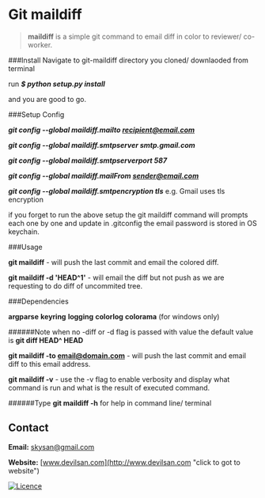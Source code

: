 # Git maildiff



> **maildiff** is a simple git command to email diff in color to reviewer/ co-worker.

###Install
Navigate to git-maildiff directory you cloned/ downlaoded
from terminal 

run ***$ python setup.py install***

and you are good to go.

###Setup Config

***git config --global maildiff.mailto recipient@email.com***

***git config --global maildiff.smtpserver smtp.gmail.com***

***git config --global maildiff.smtpserverport 587***

***git config --global maildiff.mailFrom sender@email.com***

***git config --global maildiff.smtpencryption tls*** 
e.g. Gmail uses tls encryption

if you forget to run the above setup the git maildiff command will prompts each 
one by one and update in .gitconfig the email password is stored in OS keychain.

###Usage

**git maildiff** - will push the last commit and email the colored diff.

**git maildiff -d 'HEAD^1'** - will email the diff but not push as we are requesting to do diff of uncommited tree.

###Dependencies

**argparse**
**keyring**
**logging**
**colorlog**
**colorama** (for windows only)

######Note
when no -diff or -d flag is passed with value the default value is **git diff HEAD^ HEAD**


**git maildiff -to email@domain.com** - will push the last commit and email diff to this email address.

 **git maildiff -v** - use the -v flag to enable verbosity and display what command is run and what is the result of executed command.

######Type **git maildiff -h** for help in command line/ terminal
 
## Contact

**Email:** <skysan@gmail.com>

**Website:** [www.devilsan.com](http://www.devilsan.com "click to got to website")

[![Licence]( http://i.creativecommons.org/l/by-nc-sa/4.0/80x15.png )](https://raw.github.com/sanfx/git-maildiff/master/LICENSE)